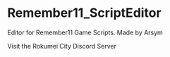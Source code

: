 # Remember11_ScriptEditor

Editor for Remember11 Game Scripts. Made by Arsym

Visit the Rokumei City Discord Server
